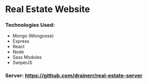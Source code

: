 # Real Estate Website
### Technologies Used:
- Mongo (Mongoose)
- Express
- React
- Node 
- Sass Modules
- SwiperJS
### Server: https://github.com/drainerr/real-estate-server
